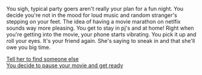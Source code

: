 You sigh, typical party goers aren't really your plan for a fun night. You decide you're not in the mood for loud music and random stranger's stepping on your feet. The idea of having a movie marathon on netlfix sounds way more pleasing. You get to stay in pj's and at home! Right when you're getting into the movie, your phone starts vibrating. You pick it up and roll your eyes. It's your friend again. She's saying to sneak in and that she'll owe you big time.
 
[Tell her to find someone else]()   
[You decide to pause your movie and get ready]()